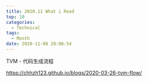 ```yaml
---
title: 2020.11 What i Read
top: 10
categories:
  - Technical
tags:
  - Month
date: 2020-11-08 20:08:54
---
```


TVM - 代码生成流程

https://chhzh123.github.io/blogs/2020-03-26-tvm-flow/

<!-- more -->